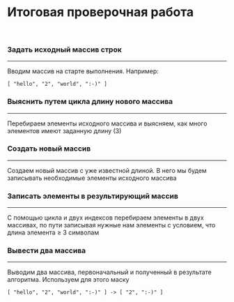 # Итоговая проверочная работа
<br>

### Задать исходный массив строк
---
Вводим массив на старте выполнения.
Например:

`[ "hello", "2", "world", ":-)" ]`

### Выяснить путем цикла длину нового массива
---
Перебираем элементы исходного массива и выясняем, как много элементов имеют заданную длину (3)

### Создать новый массив
---
Создаем новый массив с уже известной длиной. В него мы будем записывать необходимые элементы исходного массива

### Записать элементы в результирующий массив
---
С помощью цикла и двух индексов перебираем элементы в двух массивах, по пути записывая нужные нам элементы с условием, что длина элемента ≥ 3 символам

### Вывести два массива
---
Выводим два массива, первоначальный и полученный в результате алгоритма. Используем для этого маску

`[ "hello", "2", "world", ":-)" ] -> [ "2", ":-)" ]`